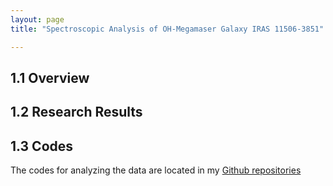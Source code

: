 ```yaml
---
layout: page
title: "Spectroscopic Analysis of OH-Megamaser Galaxy IRAS 11506-3851"

---
```


## 1.1 Overview

## 1.2 Research Results

## 1.3 Codes

The codes for analyzing the data are located in my [Github repositories](https://github.com/zj4050/OH-Megamesa-galaxy)

